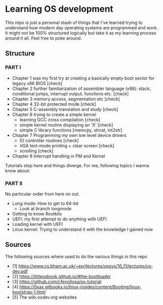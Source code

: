 # Learning OS development

This repo is just a personal stash of things that I've learned trying to understand how modern day operating systems are programmed and work. It might not be 100% structured logically but take it as my learning process around it all.
Feel free to poke around.

## Structure
### PART I
* Chapter 1 was my first try at creating a basically empty boot sector for legacy x86 BIOS [check]
* Chapter 2 further familiarization of assembler language (x86): stack, conditional jumps, interrupt output, functions etc. [check]
* Chapter 3 memory access, segmentation etc [check]
* Chapter 4 32-bit protected mode [check]
* Chapter 5 C-assembly translation and study [check]
* Chapter 6 trying to create a simple kernel
  * learning GCC cross compilation [check]
  * simple kernel routine displaying an 'X' [check]
  * simple C library functions [memcpy, strcat, int2str]
* Chapter 7 Programming my own low level device drivers
  * IO controller routines [check]
  * VGA text-mode printing + clear screen [check]
  * scrolling [check]
* Chapter 8 Interrupt handling in PM and Kernel

Tutorials stop here and things diverge. For me, following topics I wanna know about:
### PART II
No particular order from here on out.
* Long mode: How to get to 64-bit
  * Look at branch longmode
* Getting to know Rootkits
* UEFI: my first attempt to do anything with UEFI
* Loading kernel with UEFI
* Linux kernel: Trying to understand it with the knowledge I gained now 
## Sources
The following sources where used to do the various things in this repo

* [1] https://www.cs.bham.ac.uk/~exr/lectures/opsys/10_11/lectures/os-dev.pdf
* [2] https://littleosbook.github.io/#the-bootloader
* [3] https://github.com/cfenollosa/os-tutorial
* [4] https://0xax.gitbooks.io/linux-insides/content/Booting/linux-bootstrap-1.html
* [5] The wiki.osdev.org websites
